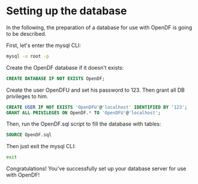 # Setting up the database
In the following, the preparation of a database for use with OpenDF
is going to be described.


First, let's enter the mysql CLI:
```bash
mysql -u root -p
```

Create the OpenDF database if it doesn't exists:
```sql
CREATE DATABASE IF NOT EXISTS OpenDF;
```

Create the user OpenDFU and set his password to 123.
Then grant all DB privileges to him.
```sql
CREATE USER IF NOT EXISTS 'OpenDFU'@'localhost' IDENTIFIED BY '123';
GRANT ALL PRIVILEGES ON OpenDF.* TO 'OpenDFU'@'localhost';
```

Then, run the OpenDF.sql script to fill the database with tables:
```sql
SOURCE OpenDF.sql
```

Then just exit the mysql CLI:
```bash
exit
```

Congratulations! You've successfully set up your database server for
use with OpenDF!
